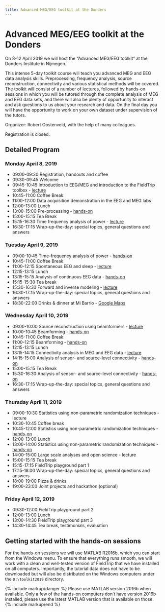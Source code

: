 ```yaml
---
title: Advanced MEG/EEG toolkit at the Donders
---
```


# Advanced MEG/EEG toolkit at the Donders

On 8-12 April 2019 we will host the “Advanced MEG/EEG toolkit” at the Donders Institute in Nijmegen.

This intense 5-day toolkit course will teach you advanced MEG and EEG data analysis skills. Preprocessing, frequency analysis, source reconstruction, connectivity and various statistical methods will be covered. The toolkit will consist of a number of lectures, followed by hands-on sessions in which you will be tutored through the complete analysis of MEG and EEG data sets, and there will also be plenty of opportunity to interact and ask questions to us about your research and data. On the final day you will have the opportunity to work on your own dataset under supervision of the tutors.

Organizer: Robert Oostenveld, with the help of many colleagues.

Registration is closed.

## Detailed Program

### Monday April 8, 2019

- 09:00-09:30 Registration, handouts and coffee
- 09:30-09:45 Welcome
- 09:45-10:45 Introduction to EEG/MEG and introduction to the FieldTrip toolbox - [lecture](/assets/pdf/workshop/toolkit2019/introduction.pdf)
- 10:45-11:00 Coffee Break
- 11:00-12:00 Data acquisition demonstration in the EEG and MEG labs
- 12:00-13:00 Lunch
- 13:00-15:00 Pre-processing - [hands-on](/tutorial/eventrelatedaveraging)
- 15:00-15:15 Tea Break
- 15:15-16:30 Time frequency analysis of power - [lecture](/assets/pdf/workshop/toolkit2019/frequency.pdf)
- 16:30-17:15 Wrap-up-the-day: special topics, general questions and answers

### Tuesday April 9, 2019

- 09:00-10:45 Time-frequency analysis of power - [hands-on](/tutorial/timefrequencyanalysis)
- 10:45-11:00 Coffee Break
- 11:00-12:15 Spontaneous EEG and sleep - [lecture](/assets/pdf/workshop/toolkit2019/sleep.pdf)
- 12:15-13:15 Lunch
- 13:15-15:15 Analysis of continuous EEG data - [hands-on](/tutorial/sleep)
- 15:15-15:30 Tea break
- 15:30-16:30 Forward and inverse modeling - [lecture](/assets/pdf/workshop/toolkit2019/forward_inverse.pdf)
- 16:30-17:15 Wrap-up-the-day: special topics, general questions and answers
- 18:30-22:00 Drinks & dinner at Mi Barrio - [Google Maps](https://goo.gl/maps/ZH9YuKnEZ3C2)

### Wednesday April 10, 2019

- 09:00-10:00 Source reconstruction using beamformers - [lecture](/assets/pdf/workshop/toolkit2019/beamformer.pdf)
- 10:00-10:45 Beamforming - [hands-on](/tutorial/beamformer)
- 10:45-11:00 Coffee Break
- 11:00-12:15 Beamforming - [hands-on](/tutorial/beamformer)
- 12:15-13:15 Lunch
- 13:15-14:15 Connectivity analysis in MEG and EEG data - [lecture](/assets/pdf/workshop/toolkit2019/connectivity.pdf)
- 14:15-15:00 Analysis of sensor- and source-level connectivity - [hands-on](/tutorial/connectivity)
- 15:00-15:15 Tea Break
- 15:30-16:30 Analysis of sensor- and source-level connectivity - [hands-on](/tutorial/connectivity)
- 16:30-17:15 Wrap-up-the-day: special topics, general questions and answers

### Thursday April 11, 2019

- 09:00-10:30 Statistics using non-parametric randomization techniques - lecture
- 10:30-10:45 Coffee break
- 10:45-12:00 Statistics using non-parametric randomization techniques - [hands-on](/tutorial/cluster_permutation_timelock)
- 12:00-13:00 Lunch
- 13:00-14:00 Statistics using non-parametric randomization techniques - [hands-on](/tutorial/cluster_permutation_timelock)
- 14:00-15:00 Large scale analyses and open science - lecture
- 15:00-15:15 Tea break
- 15:15-17:15 FieldTrip playground part 1
- 17:15-18:00 Wrap-up-the-day: special topics, general questions and answers
- 18:00-19:00 Pizza & drinks
- 19:00-23:00 Joint projects and hackathon (optional)

### Friday April 12, 2019

- 09:30-12:00 FieldTrip playground part 2
- 12:00-13:00 Lunch
- 13:00-14:30 FieldTrip playground part 3
- 14:30-14:45 Tea break, testimonials, evaluation

## Getting started with the hands-on sessions

For the hands-on sessions we will use MATLAB R2016b, which you can start from the Windows menu. To ensure that everything runs smooth, we will work with a clean and well-tested version of FieldTrip that we have installed on all computers. Importantly, the tutorial data does not have to be downloaded but will also be distributed on the Windows computers under the `D:\toolkit2019` directory.

{% include markup/danger %}
Please use MATLAB version 2016b when available. Only a few of the hands-on computers don't have version 2016b installed, please use the latest MATLAB version that is available on those.
{% include markup/end %}
